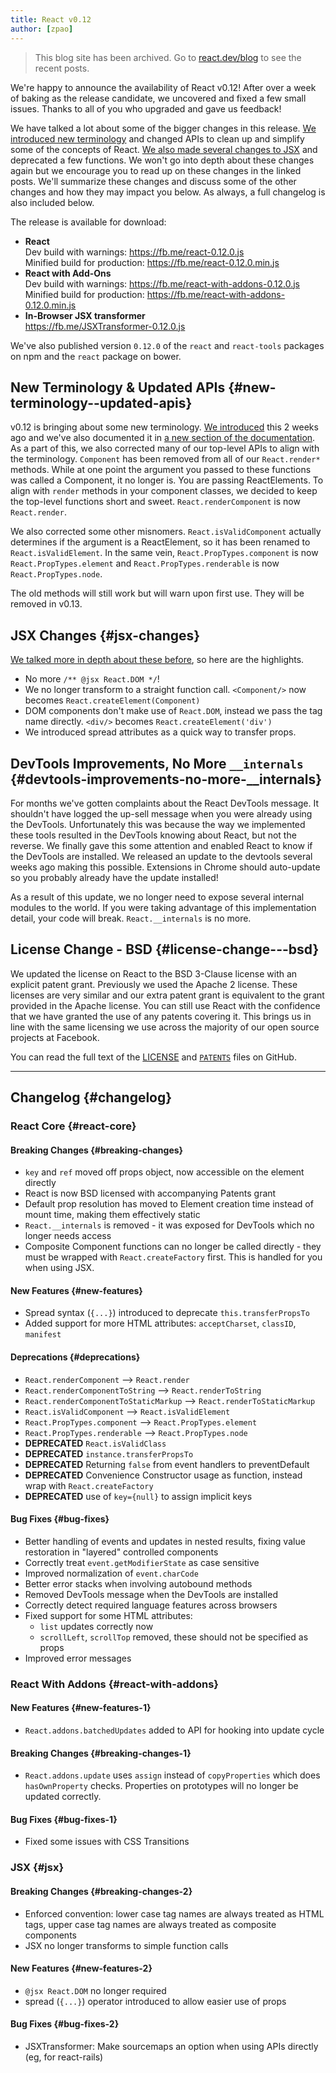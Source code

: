 ```yaml
---
title: React v0.12
author: [zpao]
---
```


<div class="scary">

> This blog site has been archived. Go to [react.dev/blog](https://react.dev/blog) to see the recent posts.

</div>

We're happy to announce the availability of React v0.12! After over a week of baking as the release candidate, we uncovered and fixed a few small issues. Thanks to all of you who upgraded and gave us feedback!

We have talked a lot about some of the bigger changes in this release. [We introduced new terminology](/blog/2014/10/14/introducing-react-elements.html) and changed APIs to clean up and simplify some of the concepts of React. [We also made several changes to JSX](/blog/2014/10/16/react-v0.12-rc1.html) and deprecated a few functions. We won't go into depth about these changes again but we encourage you to read up on these changes in the linked posts. We'll summarize these changes and discuss some of the other changes and how they may impact you below. As always, a full changelog is also included below.


The release is available for download:

* **React**  
  Dev build with warnings: <https://fb.me/react-0.12.0.js>  
  Minified build for production: <https://fb.me/react-0.12.0.min.js>  
* **React with Add-Ons**  
  Dev build with warnings: <https://fb.me/react-with-addons-0.12.0.js>  
  Minified build for production: <https://fb.me/react-with-addons-0.12.0.min.js>  
* **In-Browser JSX transformer**  
  <https://fb.me/JSXTransformer-0.12.0.js>

We've also published version `0.12.0` of the `react` and `react-tools` packages on npm and the `react` package on bower.

## New Terminology & Updated APIs {#new-terminology--updated-apis}

v0.12 is bringing about some new terminology. [We introduced](/blog/2014/10/14/introducing-react-elements.html) this 2 weeks ago and we've also documented it in [a new section of the documentation](/docs/glossary.html). As a part of this, we also corrected many of our top-level APIs to align with the terminology. `Component` has been removed from all of our `React.render*` methods. While at one point the argument you passed to these functions was called a Component, it no longer is. You are passing ReactElements. To align with `render` methods in your component classes, we decided to keep the top-level functions short and sweet. `React.renderComponent` is now `React.render`.

We also corrected some other misnomers. `React.isValidComponent` actually determines if the argument is a ReactElement, so it has been renamed to `React.isValidElement`. In the same vein, `React.PropTypes.component` is now `React.PropTypes.element` and `React.PropTypes.renderable` is now `React.PropTypes.node`.

The old methods will still work but will warn upon first use. They will be removed in v0.13.

## JSX Changes {#jsx-changes}

[We talked more in depth about these before](/blog/2014/10/16/react-v0.12-rc1.html#jsx-changes), so here are the highlights.

* No more `/** @jsx React.DOM */`!
* We no longer transform to a straight function call. `<Component/>` now becomes `React.createElement(Component)`
* DOM components don't make use of `React.DOM`, instead we pass the tag name directly. `<div/>` becomes `React.createElement('div')`
* We introduced spread attributes as a quick way to transfer props.

## DevTools Improvements, No More `__internals` {#devtools-improvements-no-more-__internals}

For months we've gotten complaints about the React DevTools message. It shouldn't have logged the up-sell message when you were already using the DevTools. Unfortunately this was because the way we implemented these tools resulted in the DevTools knowing about React, but not the reverse. We finally gave this some attention and enabled React to know if the DevTools are installed. We released an update to the devtools several weeks ago making this possible. Extensions in Chrome should auto-update so you probably already have the update installed!

As a result of this update, we no longer need to expose several internal modules to the world. If you were taking advantage of this implementation detail, your code will break. `React.__internals` is no more.

## License Change - BSD {#license-change---bsd}

We updated the license on React to the BSD 3-Clause license with an explicit patent grant. Previously we used the Apache 2 license. These licenses are very similar and our extra patent grant is equivalent to the grant provided in the Apache license. You can still use React with the confidence that we have granted the use of any patents covering it. This brings us in line with the same licensing we use across the majority of our open source projects at Facebook.

You can read the full text of the [LICENSE](https://github.com/facebook/react/blob/main/LICENSE) and [`PATENTS`](https://github.com/facebook/react/blob/main/PATENTS) files on GitHub.

- - -

## Changelog {#changelog}

### React Core {#react-core}

#### Breaking Changes {#breaking-changes}

* `key` and `ref` moved off props object, now accessible on the element directly
* React is now BSD licensed with accompanying Patents grant
* Default prop resolution has moved to Element creation time instead of mount time, making them effectively static
* `React.__internals` is removed - it was exposed for DevTools which no longer needs access
* Composite Component functions can no longer be called directly - they must be wrapped with `React.createFactory` first. This is handled for you when using JSX.

#### New Features {#new-features}

* Spread syntax (`{...}`) introduced to deprecate `this.transferPropsTo`
* Added support for more HTML attributes: `acceptCharset`, `classID`, `manifest`

#### Deprecations {#deprecations}

* `React.renderComponent` --> `React.render`
* `React.renderComponentToString` --> `React.renderToString`
* `React.renderComponentToStaticMarkup` --> `React.renderToStaticMarkup`
* `React.isValidComponent` --> `React.isValidElement`
* `React.PropTypes.component` --> `React.PropTypes.element`
* `React.PropTypes.renderable` --> `React.PropTypes.node`
* **DEPRECATED** `React.isValidClass`
* **DEPRECATED** `instance.transferPropsTo`
* **DEPRECATED** Returning `false` from event handlers to preventDefault
* **DEPRECATED** Convenience Constructor usage as function, instead wrap with `React.createFactory`
* **DEPRECATED** use of `key={null}` to assign implicit keys

#### Bug Fixes {#bug-fixes}

* Better handling of events and updates in nested results, fixing value restoration in "layered" controlled components
* Correctly treat `event.getModifierState` as case sensitive
* Improved normalization of `event.charCode`
* Better error stacks when involving autobound methods
* Removed DevTools message when the DevTools are installed
* Correctly detect required language features across browsers
* Fixed support for some HTML attributes:
  * `list` updates correctly now
  * `scrollLeft`, `scrollTop` removed, these should not be specified as props
* Improved error messages

### React With Addons {#react-with-addons}

#### New Features {#new-features-1}

* `React.addons.batchedUpdates` added to API for hooking into update cycle

#### Breaking Changes {#breaking-changes-1}

* `React.addons.update` uses `assign` instead of `copyProperties` which does `hasOwnProperty` checks. Properties on prototypes will no longer be updated correctly.

#### Bug Fixes {#bug-fixes-1}

* Fixed some issues with CSS Transitions

### JSX {#jsx}

#### Breaking Changes {#breaking-changes-2}

* Enforced convention: lower case tag names are always treated as HTML tags, upper case tag names are always treated as composite components
* JSX no longer transforms to simple function calls

#### New Features {#new-features-2}

* `@jsx React.DOM` no longer required
* spread (`{...}`) operator introduced to allow easier use of props

#### Bug Fixes {#bug-fixes-2}

* JSXTransformer: Make sourcemaps an option when using APIs directly (eg, for react-rails)

